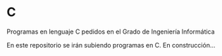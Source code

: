 # C
Programas en lenguaje C pedidos en el Grado de Ingeniería Informática

En este repositorio se irán subiendo programas en C. En construcción...
